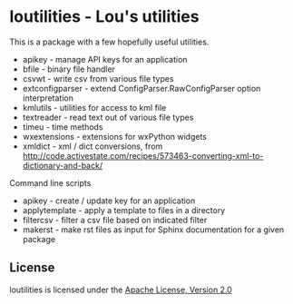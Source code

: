 loutilities - Lou's utilities
===================================

This is a package with a few hopefully useful utilities.

* apikey - manage API keys for an application
* bfile - binary file handler
* csvwt - write csv from various file types
* extconfigparser - extend ConfigParser.RawConfigParser option interpretation
* kmlutils - utilities for access to kml file
* textreader - read text out of various file types
* timeu - time methods
* wxextensions - extensions for wxPython widgets
* xmldict - xml / dict conversions, from http://code.activestate.com/recipes/573463-converting-xml-to-dictionary-and-back/

Command line scripts

* apikey - create / update key for an application
* applytemplate - apply a template to files in a directory
* filtercsv - filter a csv file based on indicated filter
* makerst - make rst files as input for Sphinx documentation for a given package

License
-------

loutilities is licensed under the [Apache License, Version 2.0](http://www.apache.org/licenses/LICENSE-2.0)


